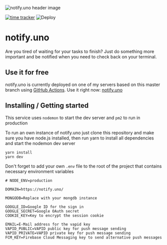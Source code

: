 ![notify.uno header image](https://i.imgur.com/ZM2Bp3Y.jpg)

[![time tracker](https://wakatime.com/badge/github/Simolation/notify.uno.svg)](https://wakatime.com/badge/github/Simolation/notify.uno) ![Deploy](https://github.com/Simolation/notify.uno/workflows/Deploy/badge.svg?branch=master)

# notify.uno
Are you tired of waiting for your tasks to finish? Just do something more important and be notified when you need to check back on your terminal.

## Use it for free
notify.uno is currently deployed on one of my servers based on this master branch using [GitHub Actions](https://github.com/Simolation/notify.uno/actions). Use it right now: [notify.uno](https://notify.uno/?utm_source=github&utm_medium=repo&utm_campaign=readme&ref=github)

## Installing / Getting started
This service uses ```nodemon``` to start the dev server and ```pm2``` to run in production

To run an own instance of notify.uno just clone this repository and make sure you have node.js installed, then run yarn to install all dependencies and start the nodemon dev server

```shell
yarn install
yarn dev
```

Don't forget to add your own ```.env``` file to the root of the project that contains necessary environment variables

```shell
# NODE_ENV=production

DOMAIN=https://notify.uno/

MONGODB=Replace with your mongdb instance

GOOGLE_ID=Google ID for the sign in
GOOGLE_SECRET=Google OAuth secret
COOKIE_KEY=Key to encrypt the session cookie

EMAIL=E-Mail address for the vapid key
VAPID_PUBLIC=VAPID public key for push message sending
VAPID_PRIVATE=VAPID private key for push message sending
FCM_KEY=Firebase Cloud Messaging key to send alternative push messages
```